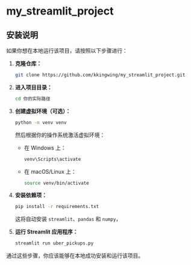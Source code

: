 # my_streamlit_project


## 安装说明

如果你想在本地运行该项目，请按照以下步骤进行：

1. **克隆仓库：**
    ```bash
    git clone https://github.com/kkingwing/my_streamlit_project.git
    ```

1. **进入项目目录：**
    ```bash
    cd 你的实际路径
    ```

2. **创建虚拟环境（可选）：**
    ```bash
    python -m venv venv
    ```

    然后根据你的操作系统激活虚拟环境：
    - 在 Windows 上：
      ```bash
      venv\Scripts\activate
      ```
    - 在 macOS/Linux 上：
      ```bash
      source venv/bin/activate
      ```

3. **安装依赖项：**
    ```bash
    pip install -r requirements.txt
    ```

    这将自动安装 `streamlit`、`pandas` 和 `numpy`，


4. **运行 Streamlit 应用程序：**
    ```bash
    streamlit run uber_pickups.py
    ```

通过这些步骤，你应该能够在本地成功安装和运行该项目。
